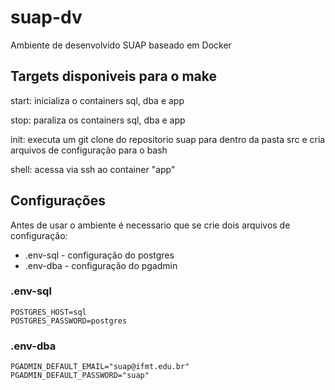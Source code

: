 # suap-dv

Ambiente de desenvolvido SUAP baseado em Docker

## Targets disponiveis para o make

start: inicializa o containers sql, dba e app

stop: paraliza os containers sql, dba e app

init: executa um git clone do repositorio suap para dentro da pasta src e cria arquivos de configuração para o bash

shell: acessa via ssh ao container "app"

## Configurações

Antes de usar o ambiente é necessario que se crie dois arquivos de configuração:

* .env-sql - configuração do postgres
* .env-dba - configuração do pgadmin

### .env-sql

```
POSTGRES_HOST=sql
POSTGRES_PASSWORD=postgres
```

### .env-dba

```
PGADMIN_DEFAULT_EMAIL="suap@ifmt.edu.br"
PGADMIN_DEFAULT_PASSWORD="suap"
```
